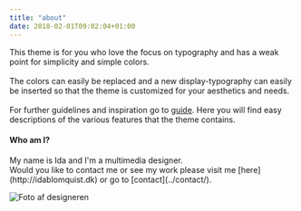 ```yaml
---
title: "about"
date: 2018-02-01T09:02:04+01:00
---
```


This theme is for you who love the focus on typography and has a weak point for simplicity and simple colors.
<br><br>
The colors can easily be replaced and a new display-typography can easily be inserted so that the theme is customized for your aesthetics and needs.
<br><br>
For further guidelines and inspiration go to [guide](../guide/). Here you will find easy descriptions of the various features that the theme contains.
<br>
<h4>Who am I?</h4> 
<p>My name is Ida and I'm a multimedia designer. <br>Would you like to contact me or see my work please visit me [here](http://idablomquist.dk) or go to [contact](../contact/).

![Foto af designeren](../imgs/mig.jpg)